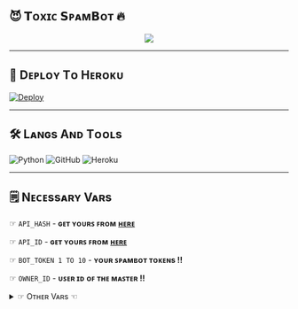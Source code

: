 ## 😈 𝗧ᴏxɪᴄ 𝗦ᴘᴀᴍ𝗕ᴏᴛ 🔥 

<p align="center">
  <img src="https://te.legra.ph/file/1359e3e0470cb8f8daa46.png">
</p>

----------------------

## 🚀 Dᴇᴘʟᴏʏ Tᴏ Hᴇʀᴏᴋᴜ 

[![Deploy](https://www.herokucdn.com/deploy/button.svg)](https://dashboard.heroku.com/new?template=https://github.com/Titan-OP/ToxicxD/blob/Rizoel)

----------------------

## 🛠️ Lᴀɴɢs Aɴᴅ Tᴏᴏʟs

  ![Python](https://img.shields.io/badge/Python-3776AB?style=for-the-badge&logo=python&logoColor=white)
  ![GitHub](https://img.shields.io/badge/GitHub-100000?style=for-the-badge&logo=github&logoColor=white)
  ![Heroku](https://img.shields.io/badge/Heroku-430098?style=for-the-badge&logo=heroku&logoColor=white)

----------------------

## 🗒️ Nᴇᴄᴇssᴀʀʏ Vᴀʀs

☞ `API_HASH` - **ɢᴇᴛ ʏᴏᴜʀꜱ ꜰʀᴏᴍ** [**ʜᴇʀᴇ**](https://my.telegram.org/)<br>

☞ `API_ID` - **ɢᴇᴛ ʏᴏᴜʀꜱ ꜰʀᴏᴍ** [**ʜᴇʀᴇ**](https://my.telegram.org/)<br>

☞ `BOT_TOKEN 1 TO 10` - **ʏᴏᴜʀ ꜱᴘᴀᴍʙᴏᴛ ᴛᴏᴋᴇɴs !!**<br>

☞ `OWNER_ID` - **ᴜꜱᴇʀ ɪᴅ ᴏꜰ ᴛʜᴇ ᴍᴀꜱᴛᴇʀ !!**<br>

<details>
<summary>☞ Oᴛʜᴇʀ Vᴀʀs ☜</summary>

⧐ `ALIVE_PIC` - **ᴀʟɪᴠᴇ ᴘɪᴄ ғᴏʀ ᴀʟɪᴠᴇ ᴄᴏᴍᴍᴀɴᴅ !!**<br>

⧐ `CMD_HANDLR` - **ᴄᴏᴍᴍᴀɴᴅ ʜᴀɴᴅʟᴇʀ ғᴏʀ ʙᴏᴛ !!**<br>

⧐ `HEROKU_API_KEY` - **ʏᴏᴜʀ ʜᴇʀᴏᴋᴜ ᴀᴘɪ ᴋᴇʏ.. ʀᴇǫᴜɪʀᴇᴅ ғᴏʀ ᴜᴘᴅᴀᴛɪɴɢ ᴛʜᴇ ʙᴏᴛ !!**<br>

⧐ `HEROKU_APP_NAME` - **ʏᴏᴜʀ ᴀᴘᴘ ɴᴀᴍᴇ.. ʀᴇǫᴜɪʀᴇᴅ ғᴏʀ ᴜᴘᴅᴀᴛɪɴɢ ᴛʜᴇ ʙᴏᴛ !!**<br>

⧐ `SUDO_USER` - **sᴜᴅᴏ ᴜsᴇʀ ɪᴅs... ᴘᴇʀsᴏɴ's ɪᴅ ᴡʜᴏᴍ ʏᴏᴜ ᴡᴀɴᴛ ᴛᴏ ɢɪᴠᴇ ᴛʜᴇ ᴀᴄᴄᴇss ᴏғ ʙᴏᴛ !!**<br>

<details>

----------------------

## 👥 Mʏ Sᴏᴄɪᴀʟ Aᴄᴄᴏᴜɴᴛꜱ

📬 **Tᴇʟᴇɢʀᴀᴍ   :** [**𝗧ᴏxɪᴄ°乛 |⁪⁬⁮⁮⁮⁮ -°𝗢ᴘ**](https://t.me/D35TROY3R_KING) 



😺 **GɪᴛHᴜʙ     :** [**тєcнησ✘ρяσ**](https://GitHub.com/Titan-OP) 



🎭 **Iɴꜱᴛᴀɢʀᴀᴍ  :** [**𝗗ᴇsᴛʀᴏʏᴇʀ 𝗧ᴏxɪᴄ**](https://instagram.com/d35troy3r_king?utm_medium=copy_link) 

----------------------

## 📍 Fᴇᴀᴛᴜʀᴇꜱ

   - **ʟᴇss ғʟᴏᴏᴅᴡᴀɪᴛs**

   - **ᴅᴇᴘʟᴏʏ ɪɴ ᴊᴜsᴛ 3-5 ᴍɪɴs**

  - **ᴅᴇᴘʟᴏʏ 10 ʙᴏᴛ ᴀᴛ ᴏɴᴇ ᴛɪᴍᴇ**

  - **ғᴀsᴛ ᴀɴᴅ sᴛᴀʙʟᴇ**

  - **ᴅᴇᴘʟᴏʏ ᴜsɪɴɢ ʙᴏᴛ ᴛᴏᴋᴇɴ**

----------------------

<p align="center">
😈𝐓𝐎𝐗𝐈𝐂 𝐎𝐏 𝐁𝐎𝐋𝐓𝐄😈
</p>

----------------------
  
## 👮 Sᴜᴘᴘᴏʀᴛ

  - **Tᴇʟᴇɢʀᴀᴍ Gʀᴏᴜᴘ :** [**Jᴏɪɴ**](https://t.me/ChatZonexD)
   
  - **Sᴜᴘᴘᴏʀᴛ Gʀᴏᴜᴘ** [**Jᴏɪɴ**](https://t.me/ToxicSpamOP)

----------------------

## 🎀 Cʀᴇᴅɪᴛs

   -  [**тєcнησ✘ρяσ**](https://GitHub.com/Titan-OP) **:** **Oᴡɴᴇʀ Oꜰ Tʜɪꜱ Rᴇᴘᴏꜱɪᴛᴏʀʏ**

   -  **Sᴘᴇᴄɪᴀʟ Tʜᴀɴᴋꜱ Tᴏ** [**Mʀ. Rɪᴏᴢᴇʟ**](https://github.com/MrRizoel)

  - [**Lᴏɴᴀᴍɪ**](https://github.com/LonamiWebs/) **ғᴏʀ** [**Tᴇʟᴇᴛʜᴏɴ**](https://github.com/LonamiWebs/Telethon)

--------
```
Iғ ʏᴏᴜ ᴀʀᴇ ᴋᴀɴɢɪɴɢ | ᴄᴏᴘʏɪɴɢ ᴀɴʏ ᴘᴀʀᴛ ᴏғ ᴛʜᴇ ᴄᴏᴅᴇ ᴏғ ᴛʜɪs ʀᴇᴘᴏsɪᴛᴏʀʏ ᴡɪᴛʜᴏᴜᴛ ғᴏʀᴋ, ᴛʜᴇɴ ᴀᴛʟᴇᴀsᴛ ɢɪᴠᴇ ᴄʀᴇᴅɪᴛ ᴛᴏ ᴏᴜʀ ʜᴀʀᴅᴡᴏʀᴋ ᴀɴᴅ sᴛᴀʀ ᴛʜɪs ʀᴇᴘᴏ. ❤️

```
--------
